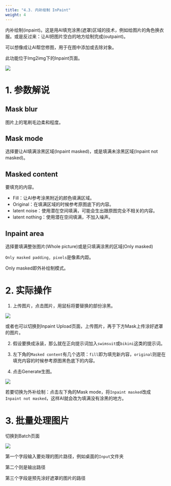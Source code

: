 ```yaml
---
title: "4.3. 内补绘制 InPaint"
weight: 4
---
```


内补绘制(inpaint)。这是用AI填充涂黑(遮罩)区域的技术，例如给图片的角色换衣服。或是反过来：让AI把图片空白的地方绘制完成(outpaint)。

可以想像成让AI帮您修图，用于在图中添加或去除对象。

此功能位于Img2img下的Inpaint页面。

![](../../../images/inpaint-outpaint-1.webp)


# 1. 参数解说

## Mask blur

图片上的笔刷毛边柔和程度。

## Mask mode

选择要让AI填满涂黑区域(Inpaint masked)，或是填满未涂黑区域(Inpaint not masked)。

## Masked content

要填充的内容。

- Fill：让AI参考涂黑附近的颜色填满区域。
- Original：在填满区域的时候参考原图底下的内容。
- latent noise：使用潜在空间填满，可能会生出跟原图完全不相关的内容。
- latent nothing：使用潜在空间填满，不加入噪声。


## Inpaint area

选择要填满整张图片(Whole picture)或是只填满涂黑的区域(Only masked)

`Only masked padding, pixels`是像素内距。

Only masked即外补绘制模式。


# 2. 实际操作

1. 上传图片，点击图片，用鼠标将要替换的部份涂黑。

![](../../../images/inpaint-outpaint-2.webp)

或者也可以切换到Inpaint Upload页面，上传图片，再于下方Mask上传涂好遮罩的图片。

2. 假设要换成泳装，那么就在正向提示词加入`swimsuit`或`bikini`这类的提示词。

3. 左下角的`Masked content`有几个选项：`fill`即为填充新内容，`original`则是在填充内容的时候参考原图黑色底下的内容。

4. 点击Generate生图。

![](../../../images/inpaint-outpaint-3.webp)

若要切换为外补绘制：点击左下角的Mask mode，将`Inpaint masked`改成`Inpaint not masked`，这样AI就会改为填满没有涂黑的地方。


# 3. 批量处理图片

切换到Batch页面

![](../../../images/inpaint-outpaint-4.webp)

第一个字段输入要处理的图片路径，例如桌面的`Input`文件夹

第二个则是输出路径

第三个字段是预先涂好遮罩的图片的路径
